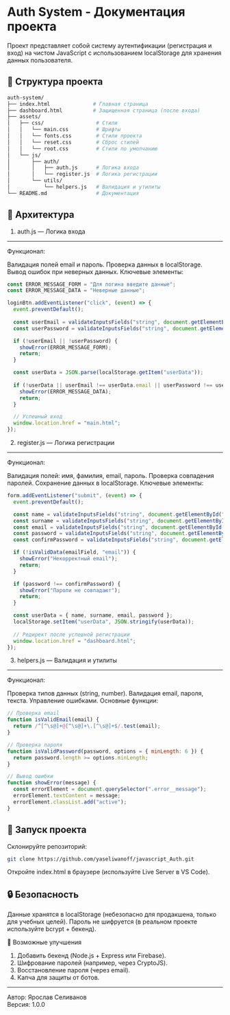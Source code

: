 # Auth System - Документация проекта
Проект представляет собой систему аутентификации (регистрация и вход) на чистом JavaScript с использованием localStorage для хранения данных пользователя.

## 📂 Структура проекта

```bash
auth-system/
├── index.html              # Главная страница
├── dashboard.html          # Защищенная страница (после входа)
├── assets/
│   ├── css/                 # Стили
│   │   └── main.css         # Шрифты
│   │   └── fonts.css        # Стили проекта
│   │   └── reset.css        # Сброс стилей
│   │   └── root.css         # Стили по умолчанию
│   └── js/
│       ├── auth/
│       │   ├── auth.js      # Логика входа
│       │   └── register.js  # Логика регистрации
│       └── utils/
│           └── helpers.js   # Валидация и утилиты
└── README.md                # Документация
```
## 🔧 Архитектура
1. auth.js — Логика входа <br>
___
Функционал:

Валидация полей email и пароль.
Проверка данных в localStorage.
Вывод ошибок при неверных данных.
Ключевые элементы:

```javascript
const ERROR_MESSAGE_FORM = "Для логина введите данные";
const ERROR_MESSAGE_DATA = "Неверные данные";

loginBtn.addEventListener("click", (event) => {
  event.preventDefault();
  
  const userEmail = validateInputsFields("string", document.getElementById("email"));
  const userPassword = validateInputsFields("string", document.getElementById("password"));

  if (!userEmail || !userPassword) {
    showError(ERROR_MESSAGE_FORM);
    return;
  }

  const userData = JSON.parse(localStorage.getItem("userData"));
  
  if (!userData || userEmail !== userData.email || userPassword !== userData.password) {
    showError(ERROR_MESSAGE_DATA);
    return;
  }

  // Успешный вход
  window.location.href = "main.html";
});
```
2. register.js — Логика регистрации <br>
___

Функционал:

Валидация полей: имя, фамилия, email, пароль.
Проверка совпадения паролей.
Сохранение данных в localStorage.
Ключевые элементы:

```javascript
form.addEventListener("submit", (event) => {
  event.preventDefault();

  const name = validateInputsFields("string", document.getElementById("name"));
  const surname = validateInputsFields("string", document.getElementById("surname"));
  const email = validateInputsFields("string", document.getElementById("email"));
  const password = validateInputsFields("string", document.getElementById("password1"));
  const confirmPassword = validateInputsFields("string", document.getElementById("password2"));

  if (!isValidData(emailField, "email")) {
    showError("Некорректный email");
    return;
  }

  if (password !== confirmPassword) {
    showError("Пароли не совпадают");
    return;
  }

  const userData = { name, surname, email, password };
  localStorage.setItem("userData", JSON.stringify(userData));
  
  // Редирект после успешной регистрации
  window.location.href = "dashboard.html";
});
```
3. helpers.js — Валидация и утилиты <br>
___

Функционал:

Проверка типов данных (string, number).
Валидация email, пароля, текста.
Управление ошибками.
Основные функции:

```javascript
// Проверка email
function isValidEmail(email) {
  return /^[^\s@]+@[^\s@]+\.[^\s@]+$/.test(email);
}

// Проверка пароля
function isValidPassword(password, options = { minLength: 6 }) {
  return password.length >= options.minLength;
}

// Вывод ошибки
function showError(message) {
  const errorElement = document.querySelector(".error__message");
  errorElement.textContent = message;
  errorElement.classList.add("active");
}
```

## 🚀 Запуск проекта

Склонируйте репозиторий:
```bash
git clone https://github.com/yaseliwanoff/javascript_Auth.git
```
Откройте index.html в браузере (используйте Live Server в VS Code). <br>

## 🔒 Безопасность

Данные хранятся в localStorage (небезопасно для продакшена, только для учебных целей).
Пароль не шифруется (в реальном проекте используйте bcrypt + бекенд). <br>

📌 Возможные улучшения <br>
1. Добавить бекенд (Node.js + Express или Firebase). <br>
2. Шифрование паролей (например, через CryptoJS). <br>
3. Восстановление пароля (через email). <br>
4. Капча для защиты от ботов. <br>

___
Автор: Ярослав Селиванов <br>
Версия: 1.0.0

